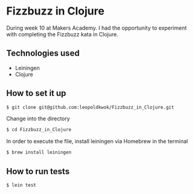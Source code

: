 Fizzbuzz in Clojure
===================

During week 10 at Makers Academy. I had the opportunity to experiment with completing the Fizzbuzz kata in Clojure.


Technologies used
-----------------
- Leiningen
- Clojure


How to set it up
-----------------

```sh
$ git clone git@github.com:leopoldkwok/Fizzbuzz_in_Clojure.git
```

Change into the directory

```sh
$ cd Fizzbuzz_in_Clojure
```

In order to execute the file, install leiningen via Homebrew in the terminal

```sh
$ brew install leiningen
```

How to run tests
----------------

```sh
$ lein test
```